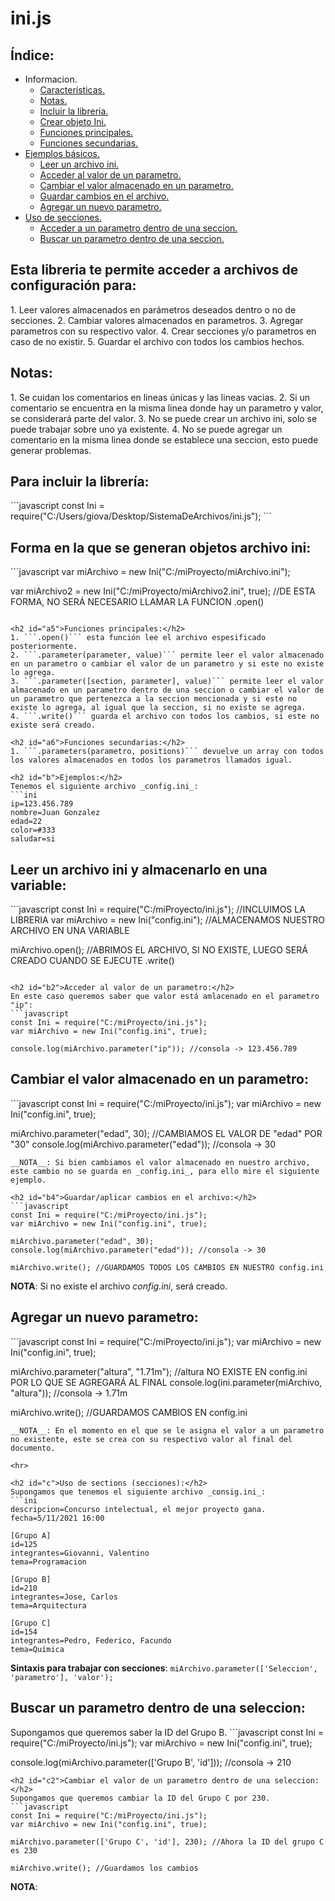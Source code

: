 # ini.js
## Índice:
* Informacion.
  - <a href="#a1">Características.</a>
  - <a href="#a2">Notas.</a>
  - <a href="#a3">Incluir la libreria.</a>
  - <a href="#a4">Crear objeto Ini.</a>
  - <a href="#a5">Funciones principales.</a>
  - <a href="#a6">Funciones secundarias.</a>
* <a href="#b">Ejemplos básicos.</a>
  - <a href="#b1">Leer un archivo ini.</a>
  - <a href="#b2">Acceder al valor de un parametro.</a>
  - <a href="#b3">Cambiar el valor almacenado en un parametro.</a>
  - <a href="#b4">Guardar cambios en el archivo.</a>
  - <a href="#b5">Agregar un nuevo parametro.</a>
* <a href="#c">Uso de secciones.</a>
  - <a href="#c1">Acceder a un parametro dentro de una seccion.</a>
  - <a href="#c2">Buscar un parametro dentro de una seccion.</a>

<h2 id="a1">Esta libreria te permite acceder a archivos de configuración para:</h2>
1. Leer valores almacenados en parámetros deseados dentro o no de secciones.
2. Cambiar valores almacenados en parametros.
3. Agregar parametros con su respectivo valor.
4. Crear secciones y/o parametros en caso de no existir.
5. Guardar el archivo con todos los cambios hechos.

<h2 id="a2">Notas:</h2>
1. Se cuidan los comentarios en lineas únicas y las lineas vacias.
2. Si un comentario se encuentra en la misma linea donde hay un parametro y valor, se considerará parte del valor.
3. No se puede crear un archivo ini, solo se puede trabajar sobre uno ya existente.
4. No se puede agregar un comentario en la misma linea donde se establece una seccion, esto puede generar problemas.

<h2 id="a3">Para incluir la librería:</h2>
```javascript
const Ini = require("C:/Users/giova/Desktop/SistemaDeArchivos/ini.js");
```

<h2 id="a4">Forma en la que se generan objetos archivo ini:</h2>
```javascript
var miArchivo = new Ini("C:/miProyecto/miArchivo.ini");

var miArchivo2 = new Ini("C:/miProyecto/miArchivo2.ini", true); //DE ESTA FORMA, NO SERÁ NECESARIO LLAMAR LA FUNCION .open()
```

<h2 id="a5">Funciones principales:</h2>
1. ```.open()``` esta función lee el archivo espesificado posteriormente.
2. ```.parameter(parameter, value)``` permite leer el valor almacenado en un parametro o cambiar el valor de un parametro y si este no existe lo agrega.
3. ```.parameter([section, parameter], value)``` permite leer el valor almacenado en un parametro dentro de una seccion o cambiar el valor de un parametro que pertenezca a la seccion mencionada y si este no existe lo agrega, al igual que la seccion, si no existe se agrega.
4. ```.write()``` guarda el archivo con todos los cambios, si este no existe será creado.

<h2 id="a6">Funciones secundarias:</h2>
1. ```.parameters(parametro, positions)``` devuelve un array con todos los valores almacenados en todos los parametros llamados igual.

<h2 id="b">Ejemplos:</h2>
Tenemos el siguiente archivo _config.ini_:
```ini
ip=123.456.789
nombre=Juan Gonzalez
edad=22
color=#333
saludar=si
```

<h2 id="b1">Leer un archivo ini y almacenarlo en una variable:</h2>
```javascript
const Ini = require("C:/miProyecto/ini.js"); //INCLUIMOS LA LIBRERIA
var miArchivo = new Ini("config.ini"); //ALMACENAMOS NUESTRO ARCHIVO EN UNA VARIABLE

miArchivo.open(); //ABRIMOS EL ARCHIVO, SI NO EXISTE, LUEGO SERÁ CREADO CUANDO SE EJECUTE .write()
```

<h2 id="b2">Acceder al valor de un parametro:</h2>
En este caso queremos saber que valor está amlacenado en el parametro "ip":
```javascript
const Ini = require("C:/miProyecto/ini.js");
var miArchivo = new Ini("config.ini", true);

console.log(miArchivo.parameter("ip")); //consola -> 123.456.789
```

<h2 id="b3">Cambiar el valor almacenado en un parametro:</h2>
```javascript
const Ini = require("C:/miProyecto/ini.js");
var miArchivo = new Ini("config.ini", true);

miArchivo.parameter("edad", 30); //CAMBIAMOS EL VALOR DE "edad" POR "30"
console.log(miArchivo.parameter("edad")); //consola -> 30
```
__NOTA__: Si bien cambiamos el valor almacenado en nuestro archivo, este cambio no se guarda en _config.ini_, para ello mire el siguiente ejemplo.

<h2 id="b4">Guardar/aplicar cambios en el archivo:</h2>
```javascript
const Ini = require("C:/miProyecto/ini.js");
var miArchivo = new Ini("config.ini", true);

miArchivo.parameter("edad", 30);
console.log(miArchivo.parameter("edad")); //consola -> 30

miArchivo.write(); //GUARDAMOS TODOS LOS CAMBIOS EN NUESTRO config.ini
```

__NOTA__: Si no existe el archivo _config.ini_, será creado.
<h2 id="b5">Agregar un nuevo parametro:</h2>
```javascript
const Ini = require("C:/miProyecto/ini.js");
var miArchivo = new Ini("config.ini", true);

miArchivo.parameter("altura", "1.71m"); //altura NO EXISTE EN config.ini POR LO QUE SE AGREGARÁ AL FINAL
console.log(ini.parameter(miArchivo, "altura")); //consola -> 1.71m

miArchivo.write(); //GUARDAMOS CAMBIOS EN config.ini
```
__NOTA__: En el momento en el que se le asigna el valor a un parametro no existente, este se crea con su respectivo valor al final del documento.

<hr>

<h2 id="c">Uso de sections (secciones):</h2>
Supongamos que tenemos el siguiente archivo _consig.ini_:
```ini
descripcion=Concurso intelectual, el mejor proyecto gana.
fecha=5/11/2021 16:00

[Grupo A]
id=125
integrantes=Giovanni, Valentino
tema=Programacion

[Grupo B]
id=210
integrantes=Jose, Carlos
tema=Arquitectura

[Grupo C]
id=154
integrantes=Pedro, Federico, Facundo
tema=Química
```
__Sintaxis para trabajar con secciones__: ```miArchivo.parameter(['Seleccion', 'parametro'], 'valor');```
<h2 id="c1">Buscar un parametro dentro de una seleccion:</h2>
Supongamos que queremos saber la ID del Grupo B.
```javascript
const Ini = require("C:/miProyecto/ini.js");
var miArchivo = new Ini("config.ini", true);

console.log(miArchivo.parameter(['Grupo B', 'id'])); //consola -> 210
```
<h2 id="c2">Cambiar el valor de un parametro dentro de una seleccion:</h2>
Supongamos que queremos cambiar la ID del Grupo C por 230.
```javascript
const Ini = require("C:/miProyecto/ini.js");
var miArchivo = new Ini("config.ini", true);

miArchivo.parameter(['Grupo C', 'id'], 230); //Ahora la ID del grupo C es 230

miArchivo.write(); //Guardamos los cambios
```
__NOTA__:
